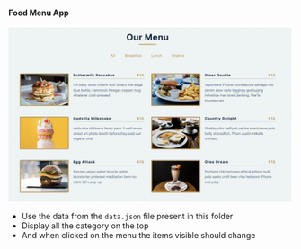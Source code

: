 #### Food Menu App

![Food Menu](../assets/food-menu.gif)

- Use the data from the `data.json` file present in this folder
- Display all the category on the top
- And when clicked on the menu the items visible should change
